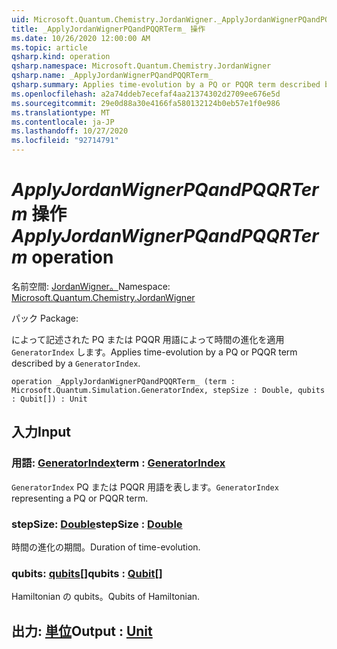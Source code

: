 ```yaml
---
uid: Microsoft.Quantum.Chemistry.JordanWigner._ApplyJordanWignerPQandPQQRTerm_
title: _ApplyJordanWignerPQandPQQRTerm_ 操作
ms.date: 10/26/2020 12:00:00 AM
ms.topic: article
qsharp.kind: operation
qsharp.namespace: Microsoft.Quantum.Chemistry.JordanWigner
qsharp.name: _ApplyJordanWignerPQandPQQRTerm_
qsharp.summary: Applies time-evolution by a PQ or PQQR term described by a `GeneratorIndex`.
ms.openlocfilehash: a2a74ddeb7ecefaf4aa21374302d2709ee676e5d
ms.sourcegitcommit: 29e0d88a30e4166fa580132124b0eb57e1f0e986
ms.translationtype: MT
ms.contentlocale: ja-JP
ms.lasthandoff: 10/27/2020
ms.locfileid: "92714791"
---
```

# <a name="_applyjordanwignerpqandpqqrterm_-operation"></a><span data-ttu-id="71e57-102">_ApplyJordanWignerPQandPQQRTerm_ 操作</span><span class="sxs-lookup"><span data-stu-id="71e57-102">_ApplyJordanWignerPQandPQQRTerm_ operation</span></span>

<span data-ttu-id="71e57-103">名前空間: [JordanWigner。](xref:Microsoft.Quantum.Chemistry.JordanWigner)</span><span class="sxs-lookup"><span data-stu-id="71e57-103">Namespace: [Microsoft.Quantum.Chemistry.JordanWigner](xref:Microsoft.Quantum.Chemistry.JordanWigner)</span></span>

<span data-ttu-id="71e57-104">パック [](https://nuget.org/packages/)</span><span class="sxs-lookup"><span data-stu-id="71e57-104">Package: [](https://nuget.org/packages/)</span></span>


<span data-ttu-id="71e57-105">によって記述された PQ または PQQR 用語によって時間の進化を適用 `GeneratorIndex` します。</span><span class="sxs-lookup"><span data-stu-id="71e57-105">Applies time-evolution by a PQ or PQQR term described by a `GeneratorIndex`.</span></span>

```qsharp
operation _ApplyJordanWignerPQandPQQRTerm_ (term : Microsoft.Quantum.Simulation.GeneratorIndex, stepSize : Double, qubits : Qubit[]) : Unit
```


## <a name="input"></a><span data-ttu-id="71e57-106">入力</span><span class="sxs-lookup"><span data-stu-id="71e57-106">Input</span></span>

### <a name="term--generatorindex"></a><span data-ttu-id="71e57-107">用語: [GeneratorIndex](xref:Microsoft.Quantum.Simulation.GeneratorIndex)</span><span class="sxs-lookup"><span data-stu-id="71e57-107">term : [GeneratorIndex](xref:Microsoft.Quantum.Simulation.GeneratorIndex)</span></span>

<span data-ttu-id="71e57-108">`GeneratorIndex` PQ または PQQR 用語を表します。</span><span class="sxs-lookup"><span data-stu-id="71e57-108">`GeneratorIndex` representing a PQ or PQQR term.</span></span>


### <a name="stepsize--double"></a><span data-ttu-id="71e57-109">stepSize: [Double](xref:microsoft.quantum.lang-ref.double)</span><span class="sxs-lookup"><span data-stu-id="71e57-109">stepSize : [Double](xref:microsoft.quantum.lang-ref.double)</span></span>

<span data-ttu-id="71e57-110">時間の進化の期間。</span><span class="sxs-lookup"><span data-stu-id="71e57-110">Duration of time-evolution.</span></span>


### <a name="qubits--qubit"></a><span data-ttu-id="71e57-111">qubits: [qubits](xref:microsoft.quantum.lang-ref.qubit)[]</span><span class="sxs-lookup"><span data-stu-id="71e57-111">qubits : [Qubit](xref:microsoft.quantum.lang-ref.qubit)[]</span></span>

<span data-ttu-id="71e57-112">Hamiltonian の qubits。</span><span class="sxs-lookup"><span data-stu-id="71e57-112">Qubits of Hamiltonian.</span></span>



## <a name="output--unit"></a><span data-ttu-id="71e57-113">出力: [単位](xref:microsoft.quantum.lang-ref.unit)</span><span class="sxs-lookup"><span data-stu-id="71e57-113">Output : [Unit](xref:microsoft.quantum.lang-ref.unit)</span></span>

